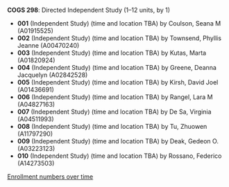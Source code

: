 **COGS 298**: Directed Independent Study (1–12 units, by 1)

- **001** (Independent Study) (time and location TBA) by Coulson, Seana M (A01915525)
- **002** (Independent Study) (time and location TBA) by Townsend, Phyllis Jeanne (A00470240)
- **003** (Independent Study) (time and location TBA) by Kutas, Marta (A01820924)
- **004** (Independent Study) (time and location TBA) by Greene, Deanna Jacquelyn (A02842528)
- **005** (Independent Study) (time and location TBA) by Kirsh, David Joel (A01436691)
- **006** (Independent Study) (time and location TBA) by Rangel, Lara M (A04827163)
- **007** (Independent Study) (time and location TBA) by De Sa, Virginia (A04511993)
- **008** (Independent Study) (time and location TBA) by Tu, Zhuowen (A11797290)
- **009** (Independent Study) (time and location TBA) by Deak, Gedeon O. (A03223123)
- **010** (Independent Study) (time and location TBA) by Rossano, Federico (A14273503)

[Enrollment numbers over time](./COGS298.tsv)

